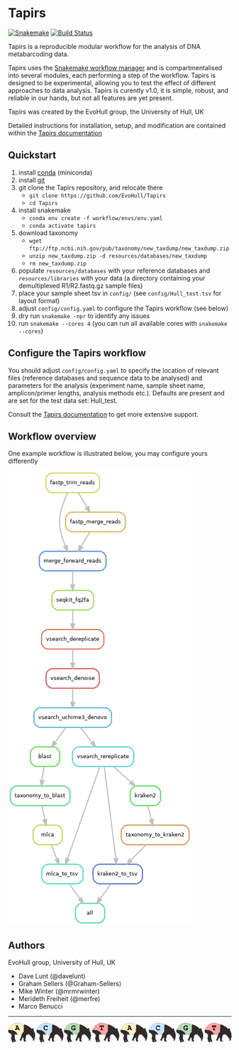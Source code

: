 # Tapirs

[![Snakemake](https://img.shields.io/badge/snakemake-≥5.7.0-brightgreen.svg)](https://snakemake.bitbucket.io)
[![Build Status](https://travis-ci.org/snakemake-workflows/cc_tapirs.svg?branch=master)](https://travis-ci.org/snakemake-workflows/cc_tapirs)

Tapirs is a reproducible modular workflow for the analysis of DNA metabarcoding data.

Tapirs uses the [Snakemake workflow manager](https://snakemake.github.io/) and is compartmentalised into several modules, each performing a step of the workflow. Tapirs is designed to be experimental, allowing you to test the effect of different approaches to data analysis. Tapirs is curently v1.0, it is simple, robust, and reliable in our hands, but not all features are yet present.

Tapirs was created by the EvoHull group, the University of Hull, UK

Detailed instructions for installation, setup, and modification are contained within the [Tapirs documentation](https://tapirs.readthedocs.io)

## Quickstart

1. install [conda](https://docs.conda.io/projects/conda/en/latest/user-guide/install/) (miniconda)
2. install [git](https://github.com/git-guides/install-git)
3. git clone the Tapirs repository, and relocate there
    * `git clone https://github.com/EvoHull/Tapirs`
    * `cd Tapirs`
4. install snakemake
    * `conda env create -f workflow/envs/env.yaml`
    * `conda activate tapirs`
5. download taxonomy
    * `wget ftp://ftp.ncbi.nih.gov/pub/taxonomy/new_taxdump/new_taxdump.zip`
    * `unzip new_taxdump.zip -d resources/databases/new_taxdump`
    * `rm new_taxdump.zip`
6. populate `resources/databases` with your reference databases and `resources/libraries` with your data (a directory containing your demultiplexed R1/R2.fastq.gz sample files)
7. place your sample sheet tsv in `config/` (see `config/Hull_test.tsv` for layout format)
8. adjust `config/config.yaml` to configure the Tapirs workflow (see below)
9. dry run `snakemake -npr` to identify any issues
10. run `snakemake --cores 4` (you can run all available cores with `snakemake --cores`)

## Configure the Tapirs workflow

You should adjust `config/config.yaml` to specify the location of relevant files (reference databases and sequence data to be analysed) and parameters for the analysis (experiment name, sample sheet name, amplicon/primer lengths, analysis methods etc.). Defaults are present and are set for the test data set: Hull_test.

Consult the [Tapirs documentation](https://tapirs.readthedocs.io) to get more extensive support.

## Workflow overview

One example workflow is illustrated below, you may configure yours differently

![workflow graph](docs/images/Tapirs_rulegraph.png)

## Authors

EvoHull group, University of Hull, UK

* Dave Lunt (@davelunt)
* Graham Sellers (@Graham-Sellers)
* Mike Winter (@mrmrwinter)
* Merideth Freiheit (@merfre)
* Marco Benucci

----

![tapirs_logo](docs/images/tapirs_seq.png)
